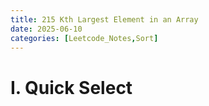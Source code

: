 ```yaml
---
title: 215 Kth Largest Element in an Array
date: 2025-06-10
categories: [Leetcode_Notes,Sort]
---
```


# I. Quick Select